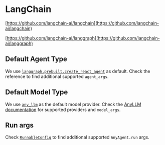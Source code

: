 # LangChain

[https://github.com/langchain-ai/langchain](https://github.com/langchain-ai/langchain)

[https://github.com/langchain-ai/langgraph](https://github.com/langchain-ai/langgraph)

## Default Agent Type

We use [`langgraph.prebuilt.create_react_agent`](https://langchain-ai.github.io/langgraph/reference/agents/?h=create_rea#langgraph.prebuilt.chat_agent_executor.create_react_agent) as default.
Check the reference to find additional supported `agent_args`.

## Default Model Type

We use [`any_llm`](https://mozilla-ai.github.io/any-llm/) as the default model provider.
Check the [AnyLLM documentation](https://mozilla-ai.github.io/any-llm/) for supported providers and `model_args`.

## Run args

Check [`RunnableConfig`](https://python.langchain.com/api_reference/core/runnables/langchain_core.runnables.config.RunnableConfig.html) to find additional supported `AnyAgent.run` args.
